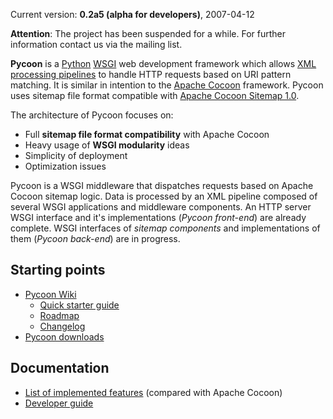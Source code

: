 Current version: **0.2a5 (alpha for developers)**, 2007-04-12

**Attention**: The project has been suspended for a while. For further information contact us via the mailing list.

**Pycoon** is a [Python](http://www.python.org/) [WSGI](http://www.python.org/dev/peps/pep-0333/) web development framework which allows [XML processing pipelines](http://en.wikipedia.org/wiki/XML_pipeline) to handle HTTP requests based on URI pattern matching. It is similar in intention to the [Apache Cocoon](http://cocoon.apache.org/) framework. Pycoon uses sitemap file format compatible with [Apache Cocoon Sitemap 1.0](http://cocoon.apache.org/2.1/userdocs/concepts/sitemap.html).

The architecture of Pycoon focuses on:

  * Full **sitemap file format compatibility** with Apache Cocoon
  * Heavy usage of **WSGI modularity** ideas
  * Simplicity of deployment
  * Optimization issues

Pycoon is a WSGI middleware that dispatches requests based on Apache Cocoon sitemap logic. Data is processed by an XML pipeline composed of several WSGI applications and middleware components. An HTTP server WSGI interface and it's implementations (_Pycoon front-end_) are already complete. WSGI interfaces of _sitemap components_ and implementations of them (_Pycoon back-end_) are in progress.

## Starting points ##

  * [Pycoon Wiki](http://pycoon.pbwiki.com/)
    * [Quick starter guide](http://pycoon.pbwiki.com/Quick+starter+guide)
    * [Roadmap](http://pycoon.pbwiki.com/Roadmap)
    * [Changelog](http://pycoon.pbwiki.com/Changelog)
  * [Pycoon downloads](http://cheeseshop.python.org/pypi/pycoon/)

## Documentation ##

  * [List of implemented features](http://pycoon.pbwiki.com/List+of+implemented+features) (compared with Apache Cocoon)
  * [Developer guide](http://pycoon.pbwiki.com/Developer+guide)